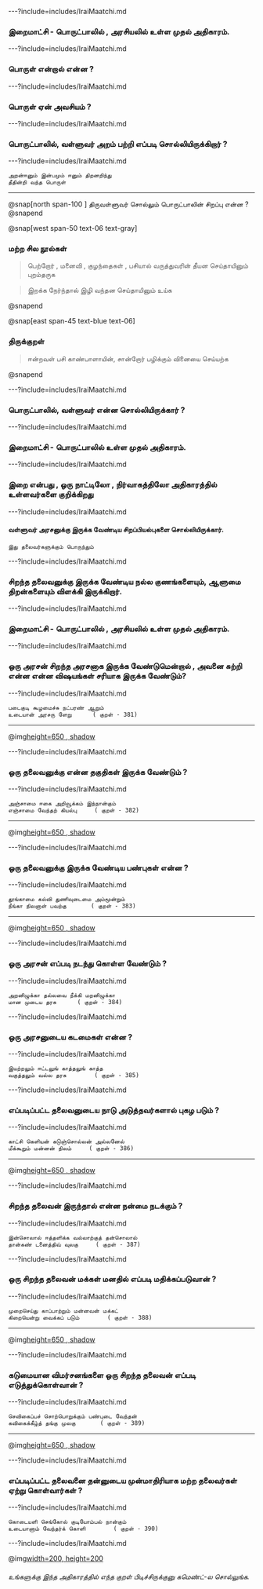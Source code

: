 ---?include=includes/IraiMaatchi.md

### இறைமாட்சி - பொருட்பாலில் , அரசியலில் உள்ள முதல் அதிகாரம்.

---?include=includes/IraiMaatchi.md

### பொருள் என்றால் என்ன ?

---?include=includes/IraiMaatchi.md

### பொருள் ஏன் அவசியம் ?

---?include=includes/IraiMaatchi.md

### பொருட்பாலில், வள்ளுவர் அறம் பற்றி எப்படி சொல்லியிருக்கிறார் ?

---?include=includes/IraiMaatchi.md

```
அறன்ஈனும் இன்பமும் ஈனும் திறனறிந்து
தீதின்றி வந்த பொருள்
```
---

@snap[north span-100 ]
திருவள்ளுவர் சொல்லும் பொருட்பாலின் சிறப்பு என்ன ?
@snapend

@snap[west span-50 text-06 text-gray]

### மற்ற சில நூல்கள் 

> பெற்றோர் , மனைவி , குழந்தைகள் , பசியால் வருத்துவரின் தீயன செய்தாயினும் புறம்தருக 

> இறக்க நேர்ந்தால் இழி வந்தன செய்தாயினும் உய்க 

@snapend

@snap[east span-45 text-blue text-06]

### திருக்குறள் 

> ஈன்றவள் பசி காண்பாளாயின், சான்றோர் பழிக்கும் வினையை செய்யற்க 

@snapend

---?include=includes/IraiMaatchi.md

### பொருட்பாலில், வள்ளுவர் என்ன சொல்லியிருக்கார் ?

---?include=includes/IraiMaatchi.md

### இறைமாட்சி - பொருட்பாலில் உள்ள முதல் அதிகாரம்.

---?include=includes/IraiMaatchi.md

### இறை என்பது , ஒரு நாட்டிலோ , நிர்வாகத்திலோ அதிகாரத்தில் உள்ளவர்களை குறிக்கிறது 

---?include=includes/IraiMaatchi.md

#### வள்ளுவர் அரசனுக்கு இருக்க வேண்டிய சிறப்பியல்புகளை சொல்லியிருக்கார்.
```
இது தலைவர்களுக்கும் பொருந்தும் 
```
---?include=includes/IraiMaatchi.md

### சிறந்த தலைவனுக்கு இருக்க வேண்டிய நல்ல குணங்களையும், ஆளுமை திறன்களையும் விளக்கி இருக்கிறார்.

---?include=includes/IraiMaatchi.md

### இறைமாட்சி - பொருட்பாலில் , அரசியலில் உள்ள முதல் அதிகாரம்.

---?include=includes/IraiMaatchi.md

### ஒரு அரசன் சிறந்த அரசனாக இருக்க வேண்டுமென்றால் , அவனை சுற்றி என்ன என்ன விஷயங்கள் சரியாக இருக்க வேண்டும்?

---?include=includes/IraiMaatchi.md
```
படைகுடி கூழமைச்சு நட்பரண் ஆறும்
உடையான் அரசரு ளேறு		( குறள் - 381)
```

---

@img[height=650 , shadow](https://everydaypower.com/wp-content/uploads/2020/03/Alexander-the-Great-Quotes-to-Inspire-You-to-Do-the-Impossible.jpg)

---?include=includes/IraiMaatchi.md

### ஒரு தலைவனுக்கு என்ன தகுதிகள் இருக்க வேண்டும் ?

---?include=includes/IraiMaatchi.md
```
அஞ்சாமை ஈகை அறிவூக்கம் இந்நான்கும்
எஞ்சாமை வேந்தற் கியல்பு		( குறள் - 382)
```

---

@img[height=650 , shadow](https://www.thefridaytimes.com/wp-content/uploads/2019/05/tft-51719-26.jpg)

---?include=includes/IraiMaatchi.md

### ஒரு தலைவனுக்கு இருக்க வேண்டிய பண்புகள் என்ன ?

---?include=includes/IraiMaatchi.md
```
தூங்காமை கல்வி துணிவுடைமை அம்மூன்றும்
நீங்கா நிலனாள் பவற்கு		( குறள் - 383)
```

---

@img[height=650 , shadow](https://www.bergerpaints.com/imaginecolours/wp-content/uploads/2014/11/neharu.png)

---?include=includes/IraiMaatchi.md

### ஒரு அரசன் எப்படி நடந்து கொள்ள வேண்டும் ?

---?include=includes/IraiMaatchi.md
```
அறனிழுக்கா தல்லவை நீக்கி மறனிழுக்கா
மான முடைய தரசு		( குறள் - 384)
```
---?include=includes/IraiMaatchi.md

### ஒரு அரசனுடைய கடமைகள் என்ன ?

---?include=includes/IraiMaatchi.md

```
இயற்றலும் ஈட்டலுங் காத்தலுங் காத்த
வகுத்தலும் வல்ல தரசு		( குறள் - 385)
```
---?include=includes/IraiMaatchi.md

### எப்படிப்பட்ட தலைவனுடைய நாடு அடுத்தவர்களால் புகழ படும் ? 

---?include=includes/IraiMaatchi.md

```
காட்சி கெளியன் கடுஞ்சொல்லன் அல்லனேல்
மீக்கூறும் மன்னன் நிலம்		( குறள் - 386)
```

---

@img[height=650 , shadow](assets/img/kamaraj.jpg)

---?include=includes/IraiMaatchi.md

### சிறந்த தலைவன் இருந்தால் என்ன நன்மை நடக்கும் ?

---?include=includes/IraiMaatchi.md

```
இன்சொலால் ஈத்தளிக்க வல்லாற்குத் தன்சொலால்
தான்கண் டனைத்திவ் வுலகு		( குறள் - 387)
```
---?include=includes/IraiMaatchi.md

### ஒரு சிறந்த தலைவன் மக்கள் மனதில் எப்படி மதிக்கப்படுவான் ?

---?include=includes/IraiMaatchi.md

```
முறைசெய்து காப்பாற்றும் மன்னவன் மக்கட்
கிறையென்று வைக்கப் படும்		( குறள் - 388)
```

---

@img[height=650 , shadow](https://1.bp.blogspot.com/-v9FqonXTTfI/WkW2YEsnG7I/AAAAAAAAAEM/ZVZ2j1dnXwImNtsUsXQ8YcJzt5WXMFlrwCLcBGAs/s1600/548840_282301728537225_486436274_n.jpg)

---?include=includes/IraiMaatchi.md

### கடுமையான விமர்சனங்களை ஒரு சிறந்த தலைவன் எப்படி எடுத்துக்கொள்வான் ?

---?include=includes/IraiMaatchi.md

```
செவிகைப்பச் சொற்பொறுக்கும் பண்புடை வேந்தன்
கவிகைக்கீழ்த் தங்கு முலகு		( குறள் - 389)
```

---

@img[height=650 , shadow](https://www.usnews.com/dims4/USNEWS/396b857/2147483647/thumbnail/970x647/quality/85/?url=http%3A%2F%2Fmedia.beam.usnews.com%2Fc6%2Fdf4f4a913c9c0c57bd485368cea66e%2F5896FE_DA_080723influential.jpg)

---?include=includes/IraiMaatchi.md

### எப்படிப்பட்ட தலைவனை தன்னுடைய முன்மாதிரியாக மற்ற தலைவர்கள் ஏற்று கொள்வார்கள் ? 

---?include=includes/IraiMaatchi.md

```
கொடையளி செங்கோல் குடியோம்பல் நான்கும்
உடையானாம் வேந்தர்க் கொளி		( குறள் - 390)
```

---?include=includes/IraiMaatchi.md


@img[width=200, height=200](assets/img/comment-button.png)

###### உங்களுக்கு இந்த அதிகாரத்தில் எந்த குறள் பிடிச்சிருக்குனு கமெண்ட்-ல சொல்லுங்க. 


